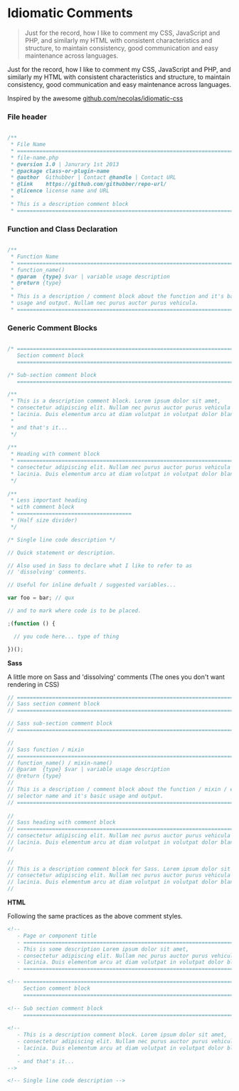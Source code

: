 # Idiomatic Comments

> Just for the record, how I like to comment my CSS, JavaScript and PHP, and similarly my HTML with consistent characteristics and structure, to maintain consistency, good communication and easy maintenance across languages.

Just for the record, how I like to comment my CSS, JavaScript and PHP, and similarly my HTML with consistent characteristics and structure, to maintain consistency, good communication and easy maintenance across languages.

Inspired by the awesome [github.com/necolas/idiomatic-css](https://github.com/necolas/idiomatic-css)

### File header

```javascript

/** 
 * File Name
 * ========================================================================
 * file-name.php
 * @version 1.0 | Janurary 1st 2013
 * @package class-or-plugin-name
 * @author  Githubber | Contact @handle | Contact URL
 * @link    https://github.com/githubber/repo-url/
 * @licence license name and URL
 *
 * This is a description comment block
 * ======================================================================== */ 

```

### Function and Class Declaration

```javascript

/** 
 * Function Name
 * ========================================================================
 * function_name()
 * @param  {type} $var | variable usage description
 * @return {type}
 * 
 * This is a description / comment block about the function and it's basic 
 * usage and output. Nullam nec purus auctor purus vehicula.
 * ======================================================================== */ 

```

### Generic Comment Blocks

```javascript

/* ========================================================================
   Section comment block
   ======================================================================== */

/* Sub-section comment block
   ======================================================================== */

/**
 * This is a description comment block. Lorem ipsum dolor sit amet, 
 * consectetur adipiscing elit. Nullam nec purus auctor purus vehicula 
 * lacinia. Duis elementum arcu at diam volutpat in volutpat dolor blandit.
 *
 * and that's it...
 */ 
 
/**
 * Heading with comment block
 * ========================================================================
 * consectetur adipiscing elit. Nullam nec purus auctor purus vehicula 
 * lacinia. Duis elementum arcu at diam volutpat in volutpat dolor blandit.
 */ 
 
/**
 * Less important heading 
 * with comment block
 * ====================================
 * (Half size divider)
 */

/* Single line code description */

// Quick statement or description. 

// Also used in Sass to declare what I like to refer to as 
// 'dissolving' comments.

// Useful for inline defualt / suggested variables...

var foo = bar; // qux

// and to mark where code is to be placed.

;(function () {

  // you code here... type of thing

})();

```

**Sass**

A little more on Sass and 'dissolving' comments (The ones you don't want rendering in CSS)

```scss
// ========================================================================
// Sass section comment block
// ======================================================================== /

// Sass sub-section comment block
// ======================================================================== /

//
// Sass function / mixin
// ========================================================================
// function_name() / mixin-name()
// @param  {type} $var | variable usage description
// @return {type}
// 
// This is a description / comment block about the function / mixin / extend 
// selector name and it's basic usage and output.
// ======================================================================== / 
   
//
// Sass heading with comment block
// ========================================================================
// consectetur adipiscing elit. Nullam nec purus auctor purus vehicula 
// lacinia. Duis elementum arcu at diam volutpat in volutpat dolor blandit.
// 
   
//
// This is a description comment block for Sass. Lorem ipsum dolor sit amet, 
// consectetur adipiscing elit. Nullam nec purus auctor purus vehicula 
// lacinia. Duis elementum arcu at diam volutpat in volutpat dolor blandit.
//

```

**HTML**

Following the same practices as the above comment styles.

```html
<!--
   - Page or component title
   - ========================================================================
   - This is some description Lorem ipsum dolor sit amet, 
   - consectetur adipiscing elit. Nullam nec purus auctor purus vehicula 
   - lacinia. Duis elementum arcu at diam volutpat in volutpat dolor blandit.
   - ======================================================================== -->

<!-- ========================================================================
     Section comment block
     ======================================================================== -->
   
<!-- Sub section comment block
     ======================================================================== -->
     
<!--
   - This is a description comment block. Lorem ipsum dolor sit amet, 
   - consectetur adipiscing elit. Nullam nec purus auctor purus vehicula 
   - lacinia. Duis elementum arcu at diam volutpat in volutpat dolor blandit.
   -
   - and that's it...
--> 

<!-- Single line code description -->

```
